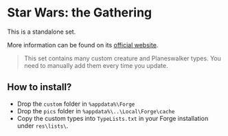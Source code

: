 # Star Wars: the Gathering

This is a standalone set.

More information can be found on its [official website](https://www.starwarsthegathering.com).

> This set contains many custom creature and Planeswalker types. You need to manually add them every time you update.

## How to install?

* Drop the `custom` folder in `%appdata%\Forge`
* Drop the `pics` folder in `%appdata%\..\Local\Forge\cache`
* Copy the custom types into `TypeLists.txt` in your Forge installation under `res\lists\`.

